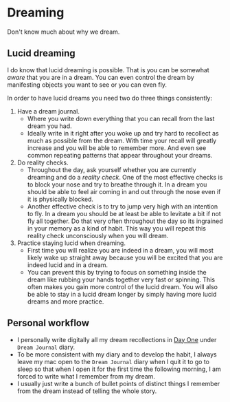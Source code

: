 # Dreaming
Don't know much about why we dream.

## Lucid dreaming
I do know that lucid dreaming is possible. That is you can be somewhat *aware* that you are in a dream. You can even control the dream by manifesting objects you want to see or you can even fly.

In order to have lucid dreams you need two do three things consistently:

1. Have a dream journal.
	- Where you write down everything that you can recall from the last dream you had.
	- Ideally write in it right after you woke up and try hard to recollect as much as possible from the dream. With time your recall will greatly increase and you will be able to remember more. And even see common repeating patterns that appear throughout your dreams.
2. Do reality checks.
	- Throughout the day, ask yourself whether you are currently dreaming and do a *reality check*. One of the most effective checks is to block your nose and try to breathe through it. In a dream you should be able to feel air coming in and out through the nose even if it is physically blocked.
	- Another effective check is to try to jump very high with an intention to fly. In a dream you should be at least be able to levitate a bit if not fly all together. Do that very often throughout the day so its ingrained in your memory as a kind of habit. This way you will repeat this reality check unconsciously when you will dream.
3. Practice staying lucid when dreaming.
	- First time you will realize you are indeed in a dream, you will most likely wake up straight away because you will be excited that you are indeed lucid and in a dream.
	- You can prevent this by trying to focus on something inside the dream like rubbing your hands together very fast or spinning. This often makes you gain more control of the lucid dream. You will also be able to stay in a lucid dream longer by simply having more lucid dreams and more practice.

## Personal workflow
- I personally write digitally all my dream recollections in [Day One](../macOS/apps/day-one.md) under `Dream Journal` diary.
- To be more consistent with my diary and to develop the habit, I always leave my mac open to the `Dream Journal` diary when I quit it to go to sleep so that when I open it for the first time the following morning, I am forced to write what I remember from my dream.
- I usually just write a bunch of bullet points of distinct things I remember from the dream instead of telling the whole story.